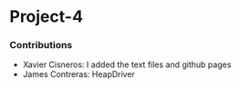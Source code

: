 # Project-4

### Contributions 
- Xavier Cisneros: I added the text files and github pages
- James Contreras: HeapDriver
